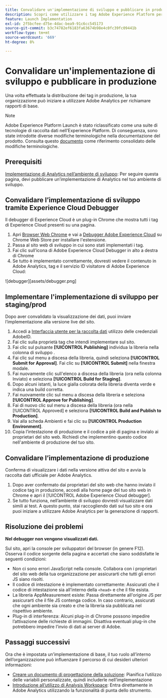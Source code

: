 ```yaml
---
title: Convalidare un'implementazione di sviluppo e pubblicare in produzione
description: Scopri come utilizzare i tag Adobe Experience Platform per distribuire Adobe Analytics nel tuo ambiente di produzione.
feature: Launch Implementation
exl-id: 2f5bcfee-d75e-4dac-bea9-91c6cc545173
source-git-commit: b3c74782ef6183fa63674b98e4c0fc39fc09441b
workflow-type: tm+mt
source-wordcount: '669'
ht-degree: 8%

---
```


# Convalidare un&#39;implementazione di sviluppo e pubblicare in produzione

Una volta effettuata la distribuzione dei tag in produzione, la tua organizzazione può iniziare a utilizzare Adobe Analytics per richiamare rapporti di base.

>[!NOTE]
>Adobe Experience Platform Launch è stato riclassificato come una suite di tecnologie di raccolta dati nell’Experience Platform. Di conseguenza, sono state introdotte diverse modifiche terminologiche nella documentazione del prodotto. Consulta questo [documento](https://experienceleague.adobe.com/docs/experience-platform/tags/term-updates.html?lang=en) come riferimento consolidato delle modifiche terminologiche.

## Prerequisiti

[Implementazione di Analytics nell’ambiente di sviluppo](deploy-dev.md): Per seguire questa pagina, devi pubblicare un’implementazione di Analytics nel tuo ambiente di sviluppo.

## Convalidare l’implementazione di sviluppo tramite Experience Cloud Debugger

Il debugger di Experience Cloud è un plug-in Chrome che mostra tutti i tag di Experience Cloud presenti su una pagina.

1. Apri [Browser Web Chrome](https://www.google.com/chrome/) e vai a [Debugger Adobe Experience Cloud](https://chrome.google.com/webstore/detail/adobe-experience-cloud-de/ocdmogmohccmeicdhlhhgepeaijenapj) su Chrome Web Store per installare l&#39;estensione.
2. Passa al sito web di sviluppo in cui sono stati implementati i tag.
3. Fai clic sull’icona di Adobe Experience Cloud Debugger in alto a destra di Chrome
4. Se tutto è implementato correttamente, dovresti vedere il contenuto in Adobe Analytics, tag e il servizio ID visitatore di Adobe Experience Cloud:

![debugger][assets/debugger.png]

## Implementare l&#39;implementazione di sviluppo per staging/prod

Dopo aver convalidato la visualizzazione dei dati, puoi inviare l’implementazione alla versione live del sito.

1. Accedi a [Interfaccia utente per la raccolta dati](https://experience.adobe.com/data-collection) utilizzo delle credenziali AdobeID.
1. Fai clic sulla proprietà tag che intendi implementare sul sito.
1. Fai clic sul pulsante **[!UICONTROL Publishing]** individua la libreria nella colonna di sviluppo .
1. Fai clic sul menu a discesa della libreria, quindi seleziona **[!UICONTROL Submit for Approval]**. Fai clic su **[!UICONTROL Submit]** nella finestra modale.
1. Fai nuovamente clic sull&#39;elenco a discesa della libreria (ora nella colonna Inviato) e seleziona **[!UICONTROL Build for Staging]**.
1. Dopo alcuni istanti, la luce gialla colorata della libreria diventa verde e indica una build corretta.
1. Fai nuovamente clic sul menu a discesa della libreria e seleziona **[!UICONTROL Approve for Publishing]**.
1. Fai di nuovo clic sul menu a discesa della libreria (ora nella [!UICONTROL Approved] e seleziona **[!UICONTROL Build and Publish to Production]**.
1. Vai alla scheda Ambienti e fai clic su **[!UICONTROL Production Environment]**.
1. Copia l’intestazione di produzione e il codice a piè di pagina e invialo ai proprietari del sito web. Richiedi che implementino questo codice nell&#39;ambiente di produzione del tuo sito.

## Convalidare l’implementazione di produzione

Conferma di visualizzare i dati nella versione attiva del sito e avvia la raccolta dati ufficiale per Adobe Analytics.

1. Dopo aver confermato dai proprietari del sito web che hanno inviato il codice tag in produzione, accedi alla home page del tuo sito web in Chrome e apri il [!UICONTROL Adobe Experience Cloud debugger].
2. Se tutto funziona, nell’ambiente di sviluppo dovresti visualizzare dati simili ai test. A questo punto, stai raccogliendo dati sul tuo sito e ora puoi iniziare a utilizzare Adobe Analytics per la generazione di rapporti.

## Risoluzione dei problemi

**Nel debugger non vengono visualizzati dati.**

Sul sito, apri la console per sviluppatori del browser (in genere F12). Osserva il codice sorgente della pagina e accertati che siano soddisfatte le seguenti condizioni:

* Non ci sono errori JavaScript nella console. Collabora con i proprietari del sito web della tua organizzazione per assicurarti che tutti gli errori JS siano risolti.
* Il codice di intestazione è implementato correttamente: Assicurati che il codice di intestazione sia all&#39;interno della `<head>` e che il file esista.
* La libreria AppMeasurement esiste: Passa direttamente all&#39;origine JS per assicurarti che il file JS contenga codice. In caso contrario, assicurati che ogni ambiente sia creato e che la libreria sia pubblicata nel rispettivo ambiente.
* Plug-in di interferenza: Alcuni plug-in di Chrome possono impedire l’attivazione delle richieste di immagini. Disattiva eventuali plug-in che potrebbero impedire l’invio di dati ai server di Adobe.

## Passaggi successivi

Ora che è impostata un’implementazione di base, il tuo ruolo all’interno dell’organizzazione può influenzare il percorso di cui desideri ulteriori informazioni:

* [Creare un documento di progettazione della soluzione](../prepare/solution-design.md): Pianifica l’utilizzo delle variabili personalizzate, quindi includerle nell’implementazione
* [Introduzione all’utilizzo di Analysis Workspace](/help/analyze/analysis-workspace/home.md): Entra direttamente in Adobe Analytics utilizzando la funzionalità di punta dello strumento.

